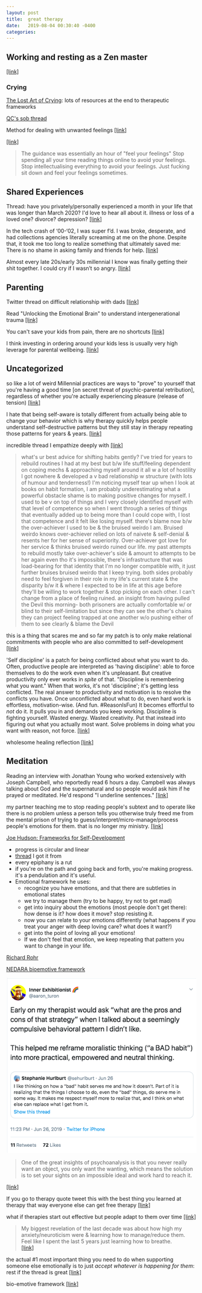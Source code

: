 ```yaml
---
layout: post
title:  great therapy
date:   2019-08-04 00:30:40 -0400
categories:
---
```

## Working and resting as a Zen master
[[link]](https://twitter.com/thichnhathanh/status/1240526071046516737)


### Crying
[The Lost Art of Crying](https://nibrasi.co.uk/the-lost-art-of-crying): lots of resources at the end to therapeutic frameworks

[QC's sob thread](https://twitter.com/QiaochuYuan/status/1246952231963742208)   

Method for dealing with unwanted feelings [[link]](https://twitter.com/FioraAeterna/status/1200908347026788352)

[[link]](https://twitter.com/JasnaTod/status/1244745365083041793)
> The guidance was essentially an hour of  "feel your feelings" Stop spending all your time reading things online to avoid your feelings. Stop intellectualising everything to avoid your feelings. Just fucking sit down and feel your feelings sometimes.

## Shared Experiences
Thread: have you privately/personally experienced a month in your life that was longer than March 2020? I'd love to hear all about it. illness or loss of a loved one? divorce? depression? [[link]](https://twitter.com/visakanv/status/1244581602723676160)

In the tech crash of ‘00-‘02, I was super f’d. I was broke, desperate, and had collections agencies literally screaming at me on the phone. Despite that, it took me too long to realize something that ultimately saved me: There is no shame in asking family and friends for help. [[link]](https://twitter.com/sacca/status/1245757410905489408)

Almost every late 20s/early 30s millennial I know was finally getting their shit together. I could cry if I wasn’t so angry. [[link]](https://twitter.com/JayElHarris/status/1245458636123619330)


## Parenting
Twitter thread on difficult relationship with dads [[link]](https://twitter.com/AJA_Cortes/status/1241744666627674112)

Read "Unlocking the Emotional Brain" to understand intergenerational trauma [[link]](https://twitter.com/QiaochuYuan/status/1184593604620107776)

You can't save your kids from pain, there are no shortcuts [[link]](https://twitter.com/maiab/status/1244104502359339008)

I think investing in ordering around your kids less is usually very high leverage for parental wellbeing. [[link]](https://twitter.com/diviacaroline/status/1251238932609503232)

## Uncategorized

so like a lot of weird Millennial practices are ways to "prove" to yourself that you're having a good time [on secret threat of psychic-parental retribution], regardless of whether you're actually experiencing pleasure (release of tension) [[link]](https://twitter.com/qorprate/status/1252040449235341316)

I hate that being self-aware is totally different from actually being able to change your behavior which is why therapy quickly helps people understand self-destructive patterns but they still stay in therapy repeating those patterns for years & years. [[link]](https://twitter.com/noampomsky/status/1243177628179337217)

incredible thread I empathize deeply with [[link]](https://twitter.com/maybegray/status/1248244744292950027)
> what's ur best advice for shifting habits gently? I've tried for years to rebuild routines I had at my best but b/w life stuff/feeling dependent on coping mechs & approaching myself around it all w a lot of hostility I got nowhere & developed a v bad relationship w structure (with lots of humour and tenderness!) I'm noticing myself tear up when I look at books on habit formation, I am probably underestimating what a powerful obstacle shame is to making positive changes for myself. I used to be v on top of things and I very closely identified myself with that level of competence so when I went through a series of things that eventually added up to being more than I could cope with, I lost that competence and it felt like losing myself. there's blame now b/w the over-achiever I used to be & the bruised weirdo I am. Bruised weirdo knows over-achiever relied on lots of naivete & self-denial & resents her for her sense of superiority. Over-achiever got love for her service & thinks bruised weirdo ruined our life. my past attempts to rebuild mostly take over-achiever's side & amount to attempts to be her again even tho it's impossible, there's infrastructure that was load-bearing for that identity that I'm no longer compatible with, it just further bruises bruised weirdo that I keep trying. both sides probably need to feel forgiven in their role in my life's current state & the disparity b/w it & where I expected to be in life at this age before they'll be willing to work together & stop picking on each other. I can't change from a place of feeling ruined. an insight from having pulled the Devil this morning- both prisoners are actually comfortable w/ or blind to their self-limitation but since they can see the other's chains they can project feeling trapped at one another w/o pushing either of them to see clearly & blame the Devil

this is a thing that scares me and so far my patch is to only make relational commitments with people who are also committed to self-development [[link]](https://twitter.com/QiaochuYuan/status/1249331901854175234)

'Self discipline' is a patch for being conflicted about what you want to do.
Often, productive people are interpreted as 'having discipline': able to force themselves to do the work even when it's unpleasant. But creative productivity only ever works in *spite* of that. "Discipline is remembering what you want." When that works, it's not 'discipline'; it's getting less conflicted. The real answer to productivity and motivation is to resolve the conflicts you have. Once unconflicted about what to do, even hard work is effortless, motivation-wise. (And fun. #ReasonIsFun) It becomes effortful to *not* do it. It pulls you in and demands you keep working. Discipline is fighting yourself. Wasted energy. Wasted creativity. Put that instead into figuring out what you actually most want. Solve problems in doing what you want with reason, not force. [[link]](https://twitter.com/reasonisfun/status/1047765669415211009)

wholesome healing reflection [[link]](https://twitter.com/FioraAeterna/status/1251192107655507968)


## Meditation

Reading an interview with Jonathan Young who worked extensively with Joseph Campbell, who reportedly read 6 hours a day. Campbell was always talking about God and the supernatural and so people would ask him if he prayed or meditated. He'd respond "I underline sentences." [[link]](https://twitter.com/thejessicadore/status/1248763441369591809)

my partner teaching me to stop reading people's subtext and to operate like there is no problem unless a person tells you otherwise truly freed me from the mental prison of trying to guess/interpret/micro-manage/process people's emotions for them. that is no longer my ministry. [[link]](https://twitter.com/hawillisdc/status/1243697413497462786)




[Joe Hudson: Frameworks for Self-Development](https://www.youtube.com/watch?v=VyEoQy4rcBw)
- progress is circular and linear
- [thread](https://twitter.com/msutherl/status/1237453582665789440) I got it from
- every epiphany is a rut
- if you're on the path and going back and forth, you're making progress. it's a pendulation and it's useful.  
- Emotional framework he uses:
    - recognize you have emotions, and that there are subtleties in emotional states
    - we try to manage them (try to be happy, try not to get mad)
    - get into inquiry about the emotions (most people don't get there): how dense is it? how does it move? stop resisting it.  
    - now you can relate to your emotions differently (what happens if you treat your anger with deep loving care? what does it want?)
    - get into the point of loving all your emotions!
    - If we don't feel that emotion, we keep repeating that pattern you want to change in your life.


[Richard Rohr](https://cac.org/richard-rohr/richard-rohr-ofm/)

[NEDARA bioemotive framework](https://bioemotiveframework.com/wp-content/uploads/woocommerce_uploads/2017/07/Nedera-Guidebook.pdf)

![bad habits](/assets/img/great-therapy.png)

>One of the great insights of psychoanalysis is that you never really want an object, you only want the wanting, which means the solution is to set your sights on an impossible ideal and work hard to reach it.

[[link]](https://thelastpsychiatrist.com/2013/05/dove.html?ck_subscriber_id=334907275)


If you go to therapy quote tweet this with the best thing you learned at therapy that way everyone else can get free therapy [[link]](https://twitter.com/CarolineMoss/status/1198748131556499456)

what if therapies start out effective but people adapt to them over time
[[link]](https://twitter.com/QiaochuYuan/status/1198017215083073536)

>My biggest revelation of the last decade was about how high my anxiety/neuroticism were & learning how to manage/reduce them. Feel like I spent the last 5 years just learning how to breathe.  
[[link]](https://twitter.com/cigardubey/status/1213844958144290817)

the actual #1 most important thing you need to do when supporting someone else emotionally is to just *accept whatever is happening for them*: rest if the thread is great
[[link]](https://twitter.com/QiaochuYuan/status/1221970041345724416)

bio-emotive framework [[link]](https://bioemotiveframework.com/)
